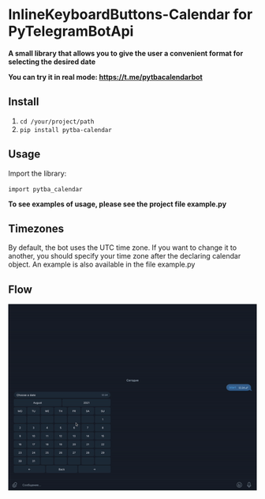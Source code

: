 # InlineKeyboardButtons-Calendar for PyTelegramBotApi

**A small library that allows you to give the user a convenient format for selecting the desired date**

****You can try it in real mode: https://t.me/pytbacalendarbot****

## Install

1. `cd /your/project/path`
2. `pip install pytba-calendar`

## Usage

Import the library:

`import pytba_calendar`

**To see examples of usage, please see the project file example.py**

## Timezones

By default, the bot uses the UTC time zone. If you want to change it to another, you should specify your time zone after the declaring calendar object. An example is also available in the file example.py

## Flow

![](flow.gif)

